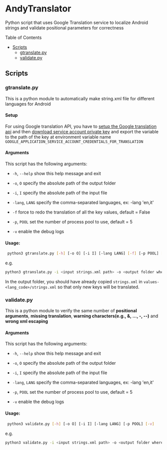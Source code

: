 AndyTranslator
============
Python script that uses Google Translation service to localize Android strings and validate positional parameters for correctness

Table of Contents
* [Scripts](#scripts)
  * [gtranslate.py](#gtranslatepy)
  * [validate.py](#validatepy)

## Scripts

### gtranslate.py

This is a python module to automatically make string.xml file for different languages for Android

#### Setup
For using Google translation API, you have to [setup the Google translation api](https://cloud.google.com/translate/docs/setup) and then [download service account private key](https://cloud.google.com/translate/docs/setup#creating_service_accounts_and_keys) and export the variable to the path of the key at environment variable name `GOOGLE_APPLICATION_SERVICE_ACCOUNT_CREDENTIALS_FOR_TRANSLATION`

#### Arguments
This script has the following arguments:

* `-h`, `--help` show this help message and exit

* `-o`, `O` specify the absolute path of the output folder

* `-i`, `I` specify the absolute path of the input file
* `-lang`, `LANG` specify the comma-separated languages, ex: -lang 'en,it'
* `-f` force to redo the translation of all the key values, default = False
* `-p`, `POOL` set the number of process pool to use, default = 5
* `-v` enable the debug logs

#### Usage:
```bash
 python3 gtranslate.py [-h] [-o O] [-i I] [-lang LANG] [-f] [-p POOL] [-v]
```
e.g.
```bash
python3 gtranslate.py -i <input strings.xml path> -o <output folder where all values-<lang_code>/strings.xml will be upadated/created> -lang 'ar,de,es,fr,hi,it,ja,ko,pl,pt-rPT,ru,tl,vi,zh-rCN,zh-rTW' -v
```
In the output folder, you should have already copied `strings.xml` in `values-<lang_code>/strings.xml` so that only new keys will be translated.

### validate.py

This is a python module to verify the same number of **positional arguments**, **missing translation**, **warning characters(e.g., &, ..., -, --)** and **wrong xml escaping**

#### Arguments
This script has the following arguments:

* `-h`, `--help` show this help message and exit

* `-o`, `O` specify the absolute path of the output folder

* `-i`, `I` specify the absolute path of the input file
* `-lang`, `LANG` specify the comma-separated languages, ex: -lang 'en,it'
* `-p`, `POOL` set the number of process pool to use, default = 5
* `-v` enable the debug logs

#### Usage:
```bash
 python3 validate.py [-h] [-o O] [-i I] [-lang LANG] [-p POOL] [-v]
```
e.g.
```bash
python3 validate.py -i <input strings.xml path> -o <output folder where all values-<lang_code>/strings.xml will be upadated/created> -lang 'ar,de,es,fr,hi,it,ja,ko,pl,pt-rPT,ru,tl,vi,zh-rCN,zh-rTW' -v
```
